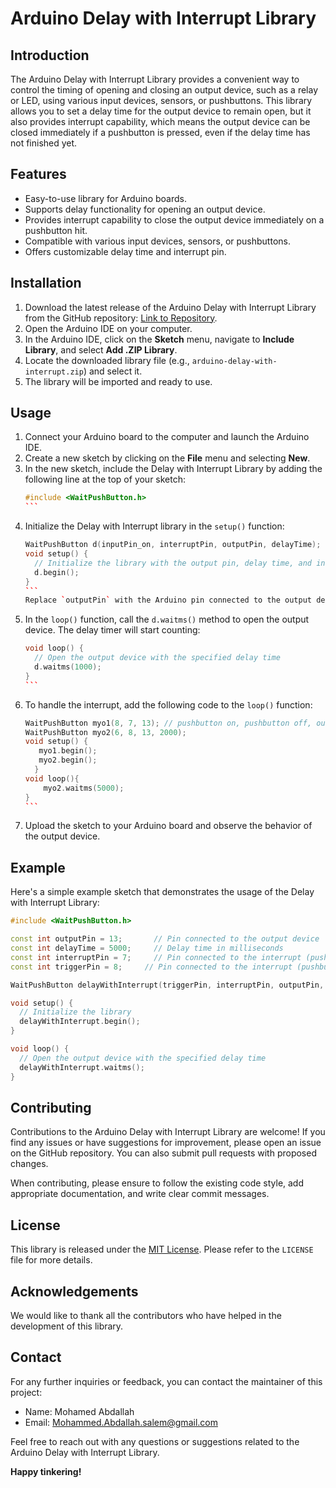 # Arduino Delay with Interrupt Library

## Introduction
The Arduino Delay with Interrupt Library provides a convenient way to control the timing of opening and closing an output device, such as a relay or LED, using various input devices, sensors, or pushbuttons. This library allows you to set a delay time for the output device to remain open, but it also provides interrupt capability, which means the output device can be closed immediately if a pushbutton is pressed, even if the delay time has not finished yet.

## Features
- Easy-to-use library for Arduino boards.
- Supports delay functionality for opening an output device.
- Provides interrupt capability to close the output device immediately on a pushbutton hit.
- Compatible with various input devices, sensors, or pushbuttons.
- Offers customizable delay time and interrupt pin.

## Installation
1. Download the latest release of the Arduino Delay with Interrupt Library from the GitHub repository: [Link to Repository](https://github.com/MAzewail/WaitPushButton).
2. Open the Arduino IDE on your computer.
3. In the Arduino IDE, click on the **Sketch** menu, navigate to **Include Library**, and select **Add .ZIP Library**.
4. Locate the downloaded library file (e.g., `arduino-delay-with-interrupt.zip`) and select it.
5. The library will be imported and ready to use.

## Usage
1. Connect your Arduino board to the computer and launch the Arduino IDE.
2. Create a new sketch by clicking on the **File** menu and selecting **New**.
3. In the new sketch, include the Delay with Interrupt Library by adding the following line at the top of your sketch:
   ````cpp
   #include <WaitPushButton.h>
   ```
4. Initialize the Delay with Interrupt library in the `setup()` function:
   ````cpp
   WaitPushButton d(inputPin_on, interruptPin, outputPin, delayTime);
   void setup() {
     // Initialize the library with the output pin, delay time, and interrupt pin
     d.begin();
   }
   ```
   Replace `outputPin` with the Arduino pin connected to the output device, `delayTime` with the desired delay in milliseconds, and `interruptPin` with the Arduino pin connected to the pushbutton for interrupt functionality.
5. In the `loop()` function, call the `d.waitms()` method to open the output device. The delay timer will start counting:
   ````cpp
   void loop() {
     // Open the output device with the specified delay time
     d.waitms(1000);
   }
   ```
6. To handle the interrupt, add the following code to the `loop()` function:
   ````cpp
   WaitPushButton myo1(8, 7, 13); // pushbutton on, pushbutton off, output pin, time in ms
   WaitPushButton myo2(6, 8, 13, 2000);
   void setup() {
      myo1.begin();
      myo2.begin();
     }
   void loop(){
       myo2.waitms(5000); 
   }
   ```
7. Upload the sketch to your Arduino board and observe the behavior of the output device.

## Example
Here's a simple example sketch that demonstrates the usage of the Delay with Interrupt Library:

```cpp
#include <WaitPushButton.h>

const int outputPin = 13;       // Pin connected to the output device
const int delayTime = 5000;     // Delay time in milliseconds
const int interruptPin = 7;     // Pin connected to the interrupt (pushbutton)
const int triggerPin = 8;     // Pin connected to the interrupt (pushbutton)

WaitPushButton delayWithInterrupt(triggerPin, interruptPin, outputPin, delayTime);

void setup() {
  // Initialize the library
  delayWithInterrupt.begin();
}

void loop() {
  // Open the output device with the specified delay time
  delayWithInterrupt.waitms();
}
```

## Contributing
Contributions to the Arduino Delay with Interrupt Library are welcome! If you find any issues or have suggestions for improvement, please open an issue on the GitHub repository. You can also submit pull requests with proposed changes.

When contributing, please ensure to follow the existing code style, add appropriate documentation, and write clear commit messages.

## License
This library is released under the [MIT License](https://opensource.org/licenses/MIT). Please refer to the `LICENSE` file for more details.

## Acknowledgements
We would like to thank all the contributors who have helped in the development of this library.

## Contact
For any further inquiries or feedback, you can contact the maintainer of this project:
- Name: Mohamed Abdallah
- Email: Mohammed.Abdallah.salem@gmail.com

Feel free to reach out with any questions or suggestions related to the Arduino Delay with Interrupt Library.

**Happy tinkering!**
